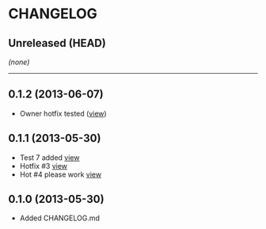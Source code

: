 CHANGELOG
=========

## Unreleased (HEAD)
_(none)_

--------------------

## 0.1.2 (2013-06-07)
* Owner hotfix tested ([view](https://github.com/contrib/contribflow-test/pull/13))

## 0.1.1 (2013-05-30)
* Test 7 added [view](https://github.com/contrib/contribflow-test/pull/7)
* Hotfix #3 [view](https://github.com/contrib/contribflow-test/pull/10)
* Hot #4 please work [view](https://github.com/contrib/contribflow-test/pull/11)

## 0.1.0 (2013-05-30)
* Added CHANGELOG.md

